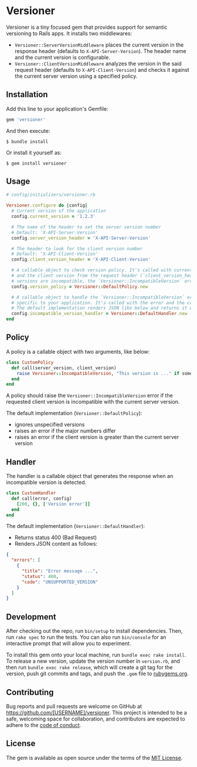 # Versioner

Versioner is a tiny focused gem that provides support for semantic versioning to Rails apps. It installs two middlewares:
- `Versioner::ServerVersionMiddleware` places the current version in the response header (defaults to `X-API-Server-Version`). The header name and the current version is configurable.
- `Versioner::ClientVersionMiddleware` analyzes the version in the said request header (defaults to `X-API-Client-Version`) and checks it against the current server version using a specified policy.

## Installation

Add this line to your application's Gemfile:

```ruby
gem 'versioner'
```

And then execute:

    $ bundle install

Or install it yourself as:

    $ gem install versioner

## Usage

```ruby
# config/initializers/versioner.rb

Versioner.configure do |config|
  # Current version of the application
  config.current_version = '1.2.3'

  # The name of the header to set the server version number
  # Default: 'X-API-Server-Version'
  config.server_version_header = 'X-API-Server-Version'

  # The header to look for the client version number
  # Default: 'X-API-Client-Version'
  config.client_version_header = 'X-API-Client-Version'

  # A callable object to check version policy. It's called with current server version
  # and the client version from the request header (`client_version_header`). If two
  # versions are incompatible, the `Versioner::IncompatibleVersion` error should be raised.
  config.version_policy = Versioner::DefaultPolicy.new

  # A callable object to handle the `Versioner::IncompatibleVersion` error in a way
  # specific to your application. It's called with the error and the configuration.
  # The default implementation renders JSON like below and returns it with error code 400.
  config.incompatible_version_handler = Versioner::DefaultHandler.new
end
```

## Policy

A policy is a callable object with two arguments, like below:

```ruby
class CustomPolicy
  def call(server_version, client_version)
    raise Versioner::IncompatibleVersion, "This version is ..." if some_condition?
  end
end
```

A policy should raise the `Versioner::IncompatibleVersion` error if the requested client version is incompatible with the current server version.

The default implementation (`Versioner::DefaultPolicy`):
- ignores unspecified versions
- raises an error if the major numbers differ
- raises an error if the client version is greater than the current server version

## Handler

The handler is a callable object that generates the response when an incompatible version is detected.

```ruby
class CustomHandler
  def call(error, config)
    [200, {}, ['Version error']]
  end
end
```

The default implementation (`Versioner::DefaultHandler`):
- Returns status 400 (Bad Request)
- Renders JSON content as follows:

```json
{
  "errors": [
    {
      "title": "Error message ...",
      "status": 400,
      "code": "UNSUPPORTED_VERSION"
    }
  ]
}
```

## Development

After checking out the repo, run `bin/setup` to install dependencies. Then, run `rake spec` to run the tests. You can also run `bin/console` for an interactive prompt that will allow you to experiment.

To install this gem onto your local machine, run `bundle exec rake install`. To release a new version, update the version number in `version.rb`, and then run `bundle exec rake release`, which will create a git tag for the version, push git commits and tags, and push the `.gem` file to [rubygems.org](https://rubygems.org).

## Contributing

Bug reports and pull requests are welcome on GitHub at https://github.com/[USERNAME]/versioner. This project is intended to be a safe, welcoming space for collaboration, and contributors are expected to adhere to the [code of conduct](https://github.com/[USERNAME]/versioner/blob/master/CODE_OF_CONDUCT.md).


## License

The gem is available as open source under the terms of the [MIT License](https://opensource.org/licenses/MIT).
